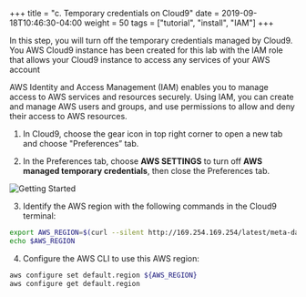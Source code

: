 +++
title = "c. Temporary credentials on Cloud9"
date = 2019-09-18T10:46:30-04:00
weight = 50
tags = ["tutorial", "install", "IAM"]
+++

In this step, you will turn off the temporary credentials managed by Cloud9. You AWS Cloud9 instance has been created for this lab with the IAM role that allows your Cloud9 instance to access any services of your AWS account

AWS Identity and Access Management (IAM) enables you to manage access to AWS services and resources securely.
Using IAM, you can create and manage AWS users and groups, and use permissions to allow and deny their access to AWS resources.


1. In Cloud9, choose the gear icon in top right corner to open a new tab and choose "Preferences” tab.

2. In the Preferences tab, choose **AWS SETTINGS** to turn off **AWS managed temporary credentials**, then close the Preferences tab.

![Getting Started](/images/introductory-steps/cloud9-credentials.png)

3. Identify the AWS region with the following commands in the Cloud9 terminal:

```bash
export AWS_REGION=$(curl --silent http://169.254.169.254/latest/meta-data/placement/region)
echo $AWS_REGION
```

4. Configure the AWS CLI to use this AWS region:

```bash
aws configure set default.region ${AWS_REGION}
aws configure get default.region
```
